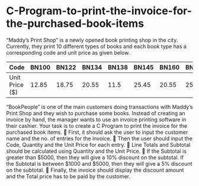 # C-Program-to-print-the-invoice-for-the-purchased-book-items

“Maddy’s Print Shop” is a newly opened book printing shop in the city. Currently, they print 10 different types of books and each book type has a corresponding code and unit price as given below.

 Code           | BN100 | BN122 | BN134 | BN138 | BN145 | BN160 | BN165 | BN178 | BN186 | BN194 
--------------| ------- | ----- | ------- | -------- | ------- | ----- |--------| ------- | ---------- | ------ 
 Unit Price ($) | 12.85 | 18.75 | 20.55 | 11.5 | 25.45 | 20.55 | 25.65 | 14.85 | 22.25 | 24.25 


“BookPeople” is one of the main customers doing transactions with Maddy’s Print Shop and they wish to
purchase some books. Instead of creating an invoice by hand, the manager wants to use an invoice printing
software in their cashier.
Your task is to create a C Program to print the invoice for the purchased book items.
 First, it should ask the user to input the customer name and the no. of entries for the invoice.
 Then the user should input the Code, Quantity and the Unit Price for each entry.
 Line Totals and Subtotal should be calculated using Quantity and the Unit Price.
 If the Subtotal is greater than $5000, then they will give a 10% discount on the subtotal. If the Subtotal is
between $1000 and $5000, then they will give a 5% discount on the subtotal.
 Finally, the invoice should display the discount amount and the Total price has to be paid by the customer.
